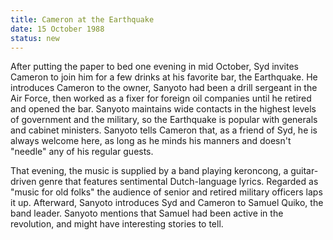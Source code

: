 ```yaml
---
title: Cameron at the Earthquake
date: 15 October 1988 
status: new
---
```


After putting the paper to bed one evening in mid October, Syd invites
Cameron to join him for a few drinks at his favorite bar, the
Earthquake. He introduces Cameron to the owner, Sanyoto had been a drill
sergeant in the Air Force, then worked as a fixer for foreign oil
companies until he retired and opened the bar. Sanyoto maintains wide
contacts in the highest levels of government and the military, so the
Earthquake is popular with generals and cabinet ministers. Sanyoto tells
Cameron that, as a friend of Syd, he is always welcome here, as long as
he minds his manners and doesn't "needle" any of his regular guests.

That evening, the music is supplied by a band playing keroncong, a
guitar-driven genre that features sentimental Dutch-language lyrics.
Regarded as "music for old folks" the audience of senior and retired
military officers laps it up. Afterward, Sanyoto introduces Syd and
Cameron to Samuel Quiko, the band leader. Sanyoto mentions that Samuel
had been active in the revolution, and might have interesting stories to
tell.
